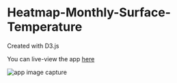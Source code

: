 # Heatmap-Monthly-Surface-Temperature

Created with D3.js

You can live-view the app [here](https://imbch.csb.app/)

![app image capture](https://uploads.codesandbox.io/uploads/user/3da8032e-cd8c-4966-8d2b-a74f580418b9/QkpT-Heatmap.png)
